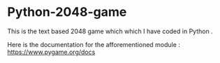 # Python-2048-game

This is the text based 2048 game which which I have coded in Python .

Here is the documentation for the afforementioned module : https://www.pygame.org/docs
